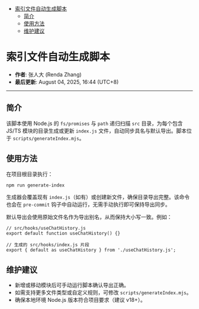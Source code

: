 <!-- START doctoc generated TOC please keep comment here to allow auto update -->
<!-- DON'T EDIT THIS SECTION, INSTEAD RE-RUN doctoc TO UPDATE -->

- [索引文件自动生成脚本](#%E7%B4%A2%E5%BC%95%E6%96%87%E4%BB%B6%E8%87%AA%E5%8A%A8%E7%94%9F%E6%88%90%E8%84%9A%E6%9C%AC)
  - [简介](#%E7%AE%80%E4%BB%8B)
  - [使用方法](#%E4%BD%BF%E7%94%A8%E6%96%B9%E6%B3%95)
  - [维护建议](#%E7%BB%B4%E6%8A%A4%E5%BB%BA%E8%AE%AE)

<!-- END doctoc generated TOC please keep comment here to allow auto update -->

# 索引文件自动生成脚本

- **作者**: 张人大 (Renda Zhang)
- **最后更新**: August 04, 2025, 16:44 (UTC+8)

---

## 简介

该脚本使用 Node.js 的 `fs/promises` 与 `path` 递归扫描 `src` 目录，为每个包含 JS/TS 模块的目录生成或更新 `index.js` 文件，自动同步具名与默认导出。脚本位于 `scripts/generateIndex.mjs`。

## 使用方法

在项目根目录执行：

```bash
npm run generate-index
```

生成器会覆盖现有 `index.js`（如有）或创建新文件，确保目录导出完整。该命令也会在 `pre-commit` 钩子中自动运行，无需手动执行即可保持导出同步。

默认导出会使用原始文件名作为导出别名，从而保持大小写一致。例如：

```
// src/hooks/useChatHistory.js
export default function useChatHistory() {}

// 生成的 src/hooks/index.js 片段
export { default as useChatHistory } from './useChatHistory.js';
```

## 维护建议

- 新增或移动模块后可手动运行脚本确认导出正确。
- 如需支持更多文件类型或自定义规则，可修改 `scripts/generateIndex.mjs`。
- 确保本地环境 Node.js 版本符合项目要求（建议 v18+）。
